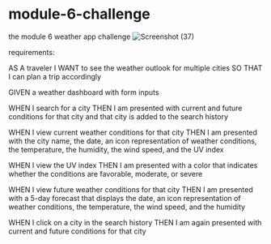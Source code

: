 # module-6-challenge
the module 6 weather app challenge 
![Screenshot (37)](https://user-images.githubusercontent.com/103376676/173885290-a4ea6925-6a33-42e9-a9f0-e7ea903932d2.png)

requirements:

AS A traveler
I WANT to see the weather outlook for multiple cities
SO THAT I can plan a trip accordingly

GIVEN a weather dashboard with form inputs

WHEN I search for a city
THEN I am presented with current and future conditions for that city and that city is added to
the search history

WHEN I view current weather conditions for that city
THEN I am presented with the city name, the date, an icon representation of weather conditions, 
the temperature, the humidity, the wind speed, and the UV index

WHEN I view the UV index
THEN I am presented with a color that indicates whether the conditions are favorable, moderate, or severe

WHEN I view future weather conditions for that city
THEN I am presented with a 5-day forecast that displays the date, an icon representation of 
weather conditions, the temperature, the wind speed, and the humidity

WHEN I click on a city in the search history
THEN I am again presented with current and future conditions for that city
